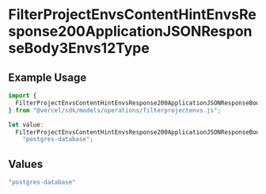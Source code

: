 # FilterProjectEnvsContentHintEnvsResponse200ApplicationJSONResponseBody3Envs12Type

## Example Usage

```typescript
import {
  FilterProjectEnvsContentHintEnvsResponse200ApplicationJSONResponseBody3Envs12Type,
} from "@vercel/sdk/models/operations/filterprojectenvs.js";

let value:
  FilterProjectEnvsContentHintEnvsResponse200ApplicationJSONResponseBody3Envs12Type =
    "postgres-database";
```

## Values

```typescript
"postgres-database"
```
